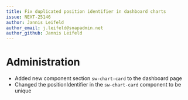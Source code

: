 ```yaml
---
title: Fix duplicated position identifier in dashboard charts
issue: NEXT-25146
author: Jannis Leifeld
author_email: j.leifeld@snapadmin.net
author_github: Jannis Leifeld
---
```

# Administration
* Added new component section `sw-chart-card` to the dashboard page
* Changed the positionIdentifier in the `sw-chart-card` component to be unique
